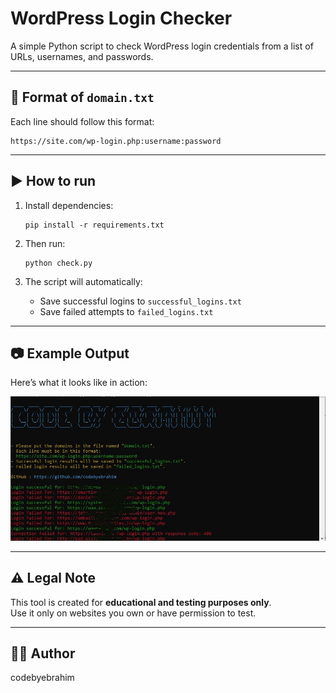 # WordPress Login Checker

A simple Python script to check WordPress login credentials from a list of URLs, usernames, and passwords.  

---

## 📄 Format of `domain.txt`

Each line should follow this format:

```
https://site.com/wp-login.php:username:password
```

---

## ▶️ How to run

1. Install dependencies:
   ```
   pip install -r requirements.txt
   ```

2. Then run:
   ```
   python check.py
   ```

3. The script will automatically:
   - Save successful logins to `successful_logins.txt`
   - Save failed attempts to `failed_logins.txt`

---

## 📷 Example Output

Here’s what it looks like in action:

![Sample Output](output.JPG)

---

## ⚠️ Legal Note

This tool is created for **educational and testing purposes only**.  
Use it only on websites you own or have permission to test.

---

## 🧑‍💻 Author

codebyebrahim
